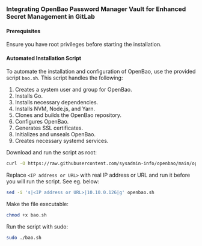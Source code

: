 ### Integrating OpenBao Password Manager Vault for Enhanced Secret Management in GitLab

#### Prerequisites

Ensure you have root privileges before starting the installation.

#### Automated Installation Script

To automate the installation and configuration of OpenBao, use the provided script `bao.sh`. This script handles the following:

1. Creates a system user and group for OpenBao.
2. Installs Go.
3. Installs necessary dependencies.
4. Installs NVM, Node.js, and Yarn.
5. Clones and builds the OpenBao repository.
6. Configures OpenBao.
7. Generates SSL certificates.
8. Initializes and unseals OpenBao.
9. Creates necessary systemd services.

Download and run the script as root:

```bash
curl -O https://raw.githubusercontent.com/sysadmin-info/openbao/main/openbao.sh
```

Replace `<IP address or URL>` with real IP address or URL and run it before you will run the script. See eg. below:

```bash
sed -i 's|<IP address or URL>|10.10.0.126|g' openbao.sh
```

Make the file executable:

```bash
chmod +x bao.sh
```

Run the script with sudo:

```bash
sudo ./bao.sh
```
